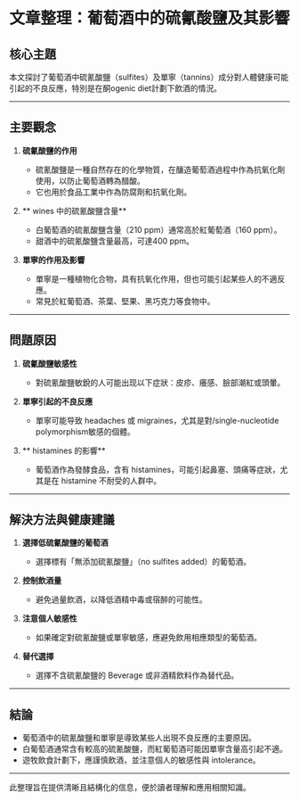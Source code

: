 # 文章整理：葡萄酒中的硫氰酸鹽及其影響

## 核心主題  
本文探討了葡萄酒中硫氰酸鹽（sulfites）及單寧（tannins）成分對人體健康可能引起的不良反應，特別是在酮ogenic diet計劃下飲酒的情況。

---

## 主要觀念  

1. **硫氰酸鹽的作用**  
   - 硫氰酸鹽是一種自然存在的化學物質，在釀造葡萄酒過程中作為抗氧化劑使用，以防止葡萄酒轉為醋酸。  
   - 它也用於食品工業中作為防腐劑和抗氧化劑。  

2. ** wines 中的硫氰酸鹽含量**  
   - 白葡萄酒的硫氰酸鹽含量（210 ppm）通常高於紅葡萄酒（160 ppm）。  
   - 甜酒中的硫氰酸鹽含量最高，可達400 ppm。  

3. **單寧的作用及影響**  
   - 單寧是一種植物化合物，具有抗氧化作用，但也可能引起某些人的不適反應。  
   - 常見於紅葡萄酒、茶葉、堅果、黑巧克力等食物中。  

---

## 問題原因  

1. **硫氰酸鹽敏感性**  
   - 對硫氰酸鹽敏銳的人可能出现以下症狀：皮疹、癢感、臉部潮紅或頭暈。  

2. **單寧引起的不良反應**  
   - 單寧可能导致 headaches 或 migraines，尤其是對/single-nucleotide polymorphism敏感的個體。  

3. ** histamines 的影響**  
   - 葡萄酒作為發酵食品，含有 histamines，可能引起鼻塞、頭痛等症狀，尤其是在 histamine 不耐受的人群中。  

---

## 解決方法與健康建議  

1. **選擇低硫氰酸鹽的葡萄酒**  
   - 選擇標有「無添加硫氰酸鹽」（no sulfites added）的葡萄酒。  

2. **控制飲酒量**  
   - 避免過量飲酒，以降低酒精中毒或宿醉的可能性。  

3. **注意個人敏感性**  
   - 如果確定對硫氰酸鹽或單寧敏感，應避免飲用相應類型的葡萄酒。  

4. **替代選擇**  
   - 選擇不含硫氰酸鹽的 Beverage 或非酒精飲料作為替代品。  

---

## 結論  

- 葡萄酒中的硫氰酸鹽和單寧是導致某些人出現不良反應的主要原因。  
- 白葡萄酒通常含有較高的硫氰酸鹽，而紅葡萄酒可能因單寧含量高引起不適。  
- 遊牧飲食計劃下，應謹慎飲酒，並注意個人的敏感性與 intolerance。  

--- 

此整理旨在提供清晰且結構化的信息，便於讀者理解和應用相關知識。